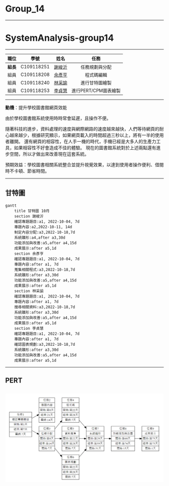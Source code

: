 # Group_14

---

# SystemAnalysis-group14

---

| 職位 | 學號 | 姓名 | 任務 |
| :---: | :---: | :---: | :---: |
| **組長** | C109118251 | [謝峻沂](https://github.com/Jimmy1016/nkust_SA-D_111-1/blob/main/README.md) | 任務規劃與分配 |
| 組員 | C109118208 | [余彥亨](https://github.com/yuyan2123/NKUST-111-1-SA-D/blob/main/README.md) | 程式碼編輯 |
| 組員 | C109118240 | [林采諭](https://github.com/C109118240/C109118240/blob/main/README.md) | 進行甘特圖繪製 |
| 組員 | C109118253 | [李貞慧](https://github.com/C109118253/C109118253/blob/main/README.md) | 進行PERT/CPM圖表繪製 |

---

**動機**：提升學校圖書館網頁效能

由於學校圖書館系統使用時時常會延遲，且操作不便。

隨著科技的進步，資料處理的速度與網際網路的速度越來越快，人們等待網頁的耐心越來越少，根據研究顯示，如果網頁載入的時間超過三秒以上，將有一半的使用者離開。
還有網頁的相容性，在人手一機的時代，手機已經是大多人的生產力工具，如果相容性不好會造成不佳的體驗。
現在的圖書館系統對於上述兩點還有進步空間，所以才做出來改善現在這套系統。

預期效益：學校圖書相關系統整合並提升視覺效果，以達到使用者操作便利、借閱時不卡頓、節省時間。

---
## 甘特圖
```mermaid
gantt
    title 甘特圖 10月
    section 謝峻沂
    確認專題題目:a1, 2022-10-04, 7d
    專題內容:a2,2022-10-11, 14d
    制定內容分配:a3,2022-10-18,7d
    系統雛形:a4,after a3,30d
    功能添加與改善:a5,after a4,15d
    成果展示:after a5,1d
    section 余彥亨
    確認專題題目:a1, 2022-10-04, 7d
    專題內容:after a1, 7d
    蒐集相關程式:a3,2022-10-18,7d
    系統雛形:after a3,30d
    功能添加與改善:a5,after a4,15d
    成果展示:after a5,1d
    section 林采諭
    確認專題題目:a1, 2022-10-04, 7d
    專題內容:after a1, 7d
    搜尋相關資料:a3,2022-10-18,7d
    系統雛形:after a3,30d
    功能添加與改善:a5,after a4,15d
    成果展示:after a5,1d
    section 李貞慧
    確認專題題目:a1, 2022-10-04, 7d
    專題內容:after a1, 7d
    確認圖表規劃:a3,2022-10-18,7d
    系統雛形:after a3,30d
    功能添加與改善:a5,after a4,15d
    成果展示:after a5,1d
```
---
## PERT
![GROUP](/img/PERT.png "GROUP")
---

